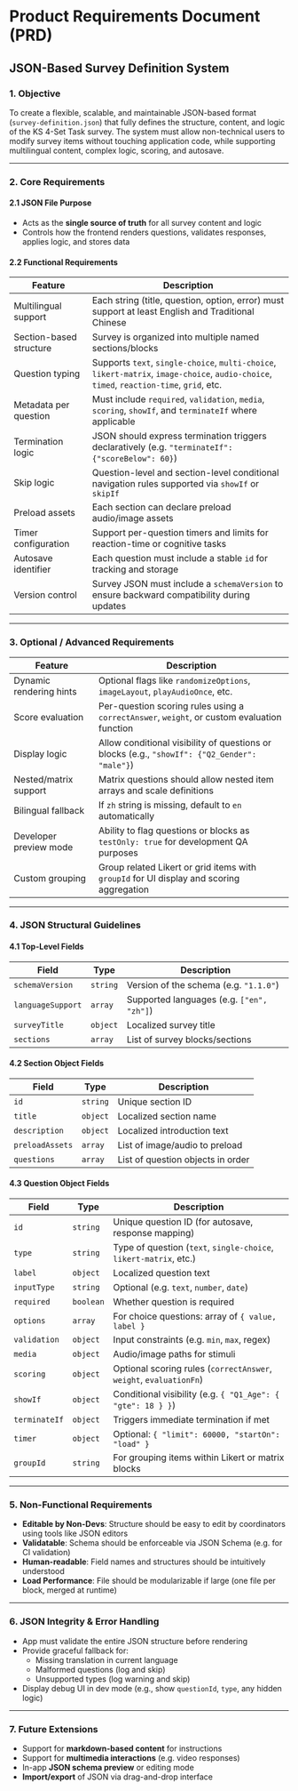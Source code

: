 # Product Requirements Document (PRD)
## JSON-Based Survey Definition System

### 1. Objective

To create a flexible, scalable, and maintainable JSON-based format (`survey-definition.json`) that fully defines the structure, content, and logic of the KS 4-Set Task survey. The system must allow non-technical users to modify survey items without touching application code, while supporting multilingual content, complex logic, scoring, and autosave.

---

### 2. Core Requirements

#### 2.1 JSON File Purpose
- Acts as the **single source of truth** for all survey content and logic
- Controls how the frontend renders questions, validates responses, applies logic, and stores data

#### 2.2 Functional Requirements

| Feature | Description |
|--------|-------------|
| Multilingual support | Each string (title, question, option, error) must support at least English and Traditional Chinese |
| Section-based structure | Survey is organized into multiple named sections/blocks |
| Question typing | Supports `text`, `single-choice`, `multi-choice`, `likert-matrix`, `image-choice`, `audio-choice`, `timed`, `reaction-time`, `grid`, etc. |
| Metadata per question | Must include `required`, `validation`, `media`, `scoring`, `showIf`, and `terminateIf` where applicable |
| Termination logic | JSON should express termination triggers declaratively (e.g. `"terminateIf": {"scoreBelow": 60}`) |
| Skip logic | Question-level and section-level conditional navigation rules supported via `showIf` or `skipIf` |
| Preload assets | Each section can declare preload audio/image assets |
| Timer configuration | Support per-question timers and limits for reaction-time or cognitive tasks |
| Autosave identifier | Each question must include a stable `id` for tracking and storage |
| Version control | Survey JSON must include a `schemaVersion` to ensure backward compatibility during updates |

---

### 3. Optional / Advanced Requirements

| Feature | Description |
|--------|-------------|
| Dynamic rendering hints | Optional flags like `randomizeOptions`, `imageLayout`, `playAudioOnce`, etc. |
| Score evaluation | Per-question scoring rules using a `correctAnswer`, `weight`, or custom evaluation function |
| Display logic | Allow conditional visibility of questions or blocks (e.g., `"showIf": {"Q2_Gender": "male"}`) |
| Nested/matrix support | Matrix questions should allow nested item arrays and scale definitions |
| Bilingual fallback | If `zh` string is missing, default to `en` automatically |
| Developer preview mode | Ability to flag questions or blocks as `testOnly: true` for development QA purposes |
| Custom grouping | Group related Likert or grid items with `groupId` for UI display and scoring aggregation |

---

### 4. JSON Structural Guidelines

#### 4.1 Top-Level Fields

| Field | Type | Description |
|-------|------|-------------|
| `schemaVersion` | `string` | Version of the schema (e.g. `"1.1.0"`) |
| `languageSupport` | `array` | Supported languages (e.g. `["en", "zh"]`) |
| `surveyTitle` | `object` | Localized survey title |
| `sections` | `array` | List of survey blocks/sections |

#### 4.2 Section Object Fields

| Field | Type | Description |
|-------|------|-------------|
| `id` | `string` | Unique section ID |
| `title` | `object` | Localized section name |
| `description` | `object` | Localized introduction text |
| `preloadAssets` | `array` | List of image/audio to preload |
| `questions` | `array` | List of question objects in order |

#### 4.3 Question Object Fields

| Field | Type | Description |
|-------|------|-------------|
| `id` | `string` | Unique question ID (for autosave, response mapping) |
| `type` | `string` | Type of question (`text`, `single-choice`, `likert-matrix`, etc.) |
| `label` | `object` | Localized question text |
| `inputType` | `string` | Optional (e.g. `text`, `number`, `date`) |
| `required` | `boolean` | Whether question is required |
| `options` | `array` | For choice questions: array of `{ value, label }` |
| `validation` | `object` | Input constraints (e.g. `min`, `max`, regex) |
| `media` | `object` | Audio/image paths for stimuli |
| `scoring` | `object` | Optional scoring rules (`correctAnswer`, `weight`, `evaluationFn`) |
| `showIf` | `object` | Conditional visibility (e.g. `{ "Q1_Age": { "gte": 18 } }`) |
| `terminateIf` | `object` | Triggers immediate termination if met |
| `timer` | `object` | Optional: `{ "limit": 60000, "startOn": "load" }` |
| `groupId` | `string` | For grouping items within Likert or matrix blocks |

---

### 5. Non-Functional Requirements

- **Editable by Non-Devs**: Structure should be easy to edit by coordinators using tools like JSON editors
- **Validatable**: Schema should be enforceable via JSON Schema (e.g. for CI validation)
- **Human-readable**: Field names and structures should be intuitively understood
- **Load Performance**: File should be modularizable if large (one file per block, merged at runtime)

---

### 6. JSON Integrity & Error Handling

- App must validate the entire JSON structure before rendering
- Provide graceful fallback for:
  - Missing translation in current language
  - Malformed questions (log and skip)
  - Unsupported types (log warning and skip)
- Display debug UI in dev mode (e.g., show `questionId`, `type`, any hidden logic)

---

### 7. Future Extensions

- Support for **markdown-based content** for instructions
- Support for **multimedia interactions** (e.g. video responses)
- In-app **JSON schema preview** or editing mode
- **Import/export** of JSON via drag-and-drop interface